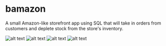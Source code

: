# bamazon
A small Amazon-like storefront app using SQL that will take in orders from customers and deplete stock from the store's inventory.


![alt text](http://url/to/img.png)
![alt text](http://url/to/img.png)
![alt text](http://url/to/img.png)
![alt text](http://url/to/img.png)
